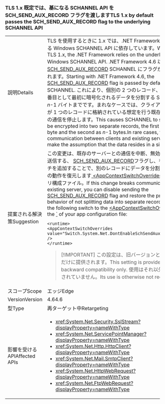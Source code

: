 ### <a name="tls-1x-by-default-passes-the-schsendauxrecord-flag-to-the-underlying-schannel-api"></a><span data-ttu-id="6e2ee-101">TLS 1.x 既定では、基になる SCHANNEL API を SCH_SEND_AUX_RECORD フラグを渡します</span><span class="sxs-lookup"><span data-stu-id="6e2ee-101">TLS 1.x by default passes the SCH_SEND_AUX_RECORD flag to the underlying SCHANNEL API</span></span>

|   |   |
|---|---|
|<span data-ttu-id="6e2ee-102">説明</span><span class="sxs-lookup"><span data-stu-id="6e2ee-102">Details</span></span>|<span data-ttu-id="6e2ee-103">TLS を使用するときに 1.x では、.NET Framework は、基になる Windows SCHANNEL API に依存しています。</span><span class="sxs-lookup"><span data-stu-id="6e2ee-103">When using TLS 1.x, the .NET Framework relies on the underlying Windows SCHANNEL API.</span></span> <span data-ttu-id="6e2ee-104">.NET Framework 4.6 以降、 [SCH_SEND_AUX_RECORD](https://msdn.microsoft.com/library/windows/desktop/aa379810.aspx) SCHANNEL にフラグが既定で渡されます。</span><span class="sxs-lookup"><span data-stu-id="6e2ee-104">Starting with .NET Framework 4.6, the [SCH_SEND_AUX_RECORD](https://msdn.microsoft.com/library/windows/desktop/aa379810.aspx) flag is passed by default to SCHANNEL.</span></span> <span data-ttu-id="6e2ee-105">これにより、個別の 2 つのレコード、1 バイトと 2 番目として最初に暗号化されるデータを分割する SCHANNEL <em>n</em>-1 バイトまでです。まれなケースでは、クライアントとデータが 1 つのレコードに格納されている想定を行う既存のサーバー間の通信を停止します。</span><span class="sxs-lookup"><span data-stu-id="6e2ee-105">This causes SCHANNEL to split data to be encrypted into two separate records, the first as a single byte and the second as <em>n</em>-1 bytes.In rare cases, this breaks communication between clients and existing servers that make the assumption that the data resides in a single record.</span></span>|
|<span data-ttu-id="6e2ee-106">提案される解決策</span><span class="sxs-lookup"><span data-stu-id="6e2ee-106">Suggestion</span></span>|<span data-ttu-id="6e2ee-107">この変更は、既存のサーバーとの通信を中断、無効にできますを送信する、 [SCH_SEND_AUX_RECORD](https://msdn.microsoft.com/library/windows/desktop/aa379810.aspx)フラグし、を次のスイッチを追加することで、別のレコードにデータを分割しないの以前の動作を復元します[ \<AppContextSwitchOverrides >](~/docs/framework/configure-apps/file-schema/runtime/appcontextswitchoverrides-element.md)で、 [ \` ](~/docs/framework/configure-apps/file-schema/runtime/runtime-element.md)アプリ構成ファイル。</span><span class="sxs-lookup"><span data-stu-id="6e2ee-107">If this change breaks communication with an existing server, you can disable sending the [SCH_SEND_AUX_RECORD](https://msdn.microsoft.com/library/windows/desktop/aa379810.aspx) flag and restore the previous behavior of not splitting data into separate records by adding the following switch to the [\<AppContextSwitchOverrides>](~/docs/framework/configure-apps/file-schema/runtime/appcontextswitchoverrides-element.md) in the [\`](~/docs/framework/configure-apps/file-schema/runtime/runtime-element.md) of your app configuration file:</span></span><pre><code class="language-xml">&lt;runtime&gt;&#13;&#10;&lt;AppContextSwitchOverrides&#13;&#10;value=&quot;Switch.System.Net.DontEnableSchSendAuxRecord=true&quot; /&gt;&#13;&#10;&lt;/runtime&gt;&#13;&#10;</code></pre> <blockquote> [!IMPORTANT] <span data-ttu-id="6e2ee-108">この設定は、旧バージョンと互換性のためだけに提供されます。</span><span class="sxs-lookup"><span data-stu-id="6e2ee-108">This setting is provided for backward compatibility only.</span></span> <span data-ttu-id="6e2ee-109">使用はそれ以外の場合推奨されていません。</span><span class="sxs-lookup"><span data-stu-id="6e2ee-109">Its use is otherwise not recommended.</span></span></blockquote> |
|<span data-ttu-id="6e2ee-110">スコープ</span><span class="sxs-lookup"><span data-stu-id="6e2ee-110">Scope</span></span>|<span data-ttu-id="6e2ee-111">エッジ</span><span class="sxs-lookup"><span data-stu-id="6e2ee-111">Edge</span></span>|
|<span data-ttu-id="6e2ee-112">Version</span><span class="sxs-lookup"><span data-stu-id="6e2ee-112">Version</span></span>|<span data-ttu-id="6e2ee-113">4.6</span><span class="sxs-lookup"><span data-stu-id="6e2ee-113">4.6</span></span>|
|<span data-ttu-id="6e2ee-114">型</span><span class="sxs-lookup"><span data-stu-id="6e2ee-114">Type</span></span>|<span data-ttu-id="6e2ee-115">再ターゲット中</span><span class="sxs-lookup"><span data-stu-id="6e2ee-115">Retargeting</span></span>|
|<span data-ttu-id="6e2ee-116">影響を受ける API</span><span class="sxs-lookup"><span data-stu-id="6e2ee-116">Affected APIs</span></span>|<ul><li><xref:System.Net.Security.SslStream?displayProperty=nameWithType></li><li><xref:System.Net.ServicePointManager?displayProperty=nameWithType></li><li><xref:System.Net.Http.HttpClient?displayProperty=nameWithType></li><li><xref:System.Net.Mail.SmtpClient?displayProperty=nameWithType></li><li><xref:System.Net.HttpWebRequest?displayProperty=nameWithType></li><li><xref:System.Net.FtpWebRequest?displayProperty=nameWithType></li></ul>|


